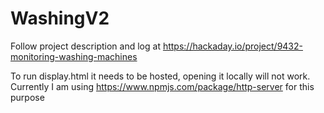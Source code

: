 # WashingV2
Follow project description and log at https://hackaday.io/project/9432-monitoring-washing-machines

To run display.html it needs to be hosted, opening it locally will not work. Currently I am using https://www.npmjs.com/package/http-server for this purpose
